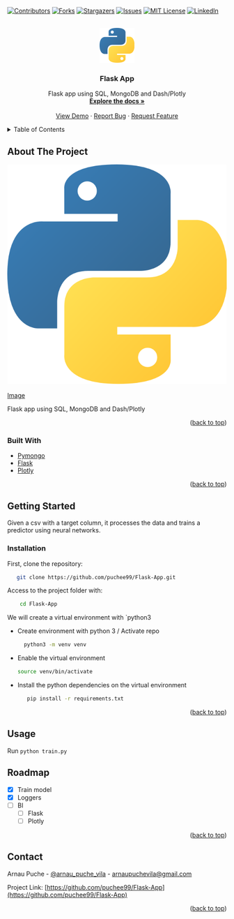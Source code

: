 <div id="top"></div>

<!-- PROJECT SHIELDS -->
<!--
*** https://www.markdownguide.org/basic-syntax/#reference-style-links
-->
[![Contributors][contributors-shield]][contributors-url]
[![Forks][forks-shield]][forks-url]
[![Stargazers][stars-shield]][stars-url]
[![Issues][issues-shield]][issues-url]
[![MIT License][license-shield]][license-url]
[![LinkedIn][linkedin-shield]][linkedin-url]



<!-- PROJECT LOGO -->
<br />
<div align="center">
  <a href="https://github.com/puchee99/Flask-App">
    <img src="images/a.png" alt="Logo" width="80" height="80">
  </a>

  <h3 align="center">Flask App</h3>

  <p align="center">
    Flask app using SQL, MongoDB and Dash/Plotly
    <br />
    <a href="https://github.com/puchee99/PytorchClassifier"><strong>Explore the docs »</strong></a>
    <br />
    <br />
    <a href="https://github.com/puchee99/Flask-App">View Demo</a>
    ·
    <a href="https://github.com/puchee99/Flask-App/issues">Report Bug</a>
    ·
    <a href="https://github.com/puchee99/Flask-App/issues">Request Feature</a>
  </p>
</div>



<!-- TABLE OF CONTENTS -->
<details>
  <summary>Table of Contents</summary>
  <ol>
    <li>
      <a href="#about-the-project">About The Project</a>
      <ul>
        <li><a href="#built-with">Built With</a></li>
      </ul>
    </li>
    <li>
      <a href="#getting-started">Getting Started</a>
      <ul>
        <li><a href="#installation">Installation</a></li>
      </ul>
    </li>
    <li><a href="#usage">Usage</a></li>
    <li><a href="#roadmap">Roadmap</a></li>
    <li><a href="#contact">Contact</a></li>
  </ol>
</details>



<!-- ABOUT THE PROJECT -->
## About The Project

![product-screenshot]

[Image][product-screenshot]

Flask app using SQL, MongoDB and Dash/Plotly

<p align="right">(<a href="#top">back to top</a>)</p>



### Built With

* [Pymongo](https://pymongo.readthedocs.io/en/stable/)
* [Flask](https://flask.palletsprojects.com/)
* [Plotly](https://plotly.com/dash/)

<p align="right">(<a href="#top">back to top</a>)</p>


<!-- GETTING STARTED -->
## Getting Started

Given a csv with a target column, it processes the data and trains a predictor using neural networks.


### Installation

First, clone the repository:
   ```sh
      git clone https://github.com/puchee99/Flask-App.git
   ```
Access to the project folder with:
  ```sh
      cd Flask-App
  ```

We will create a virtual environment with `python3
* Create environment with python 3 / Activate repo
    ```sh
      python3 -m venv venv
    ```
    
* Enable the virtual environment
    ```sh
    source venv/bin/activate
    ```

* Install the python dependencies on the virtual environment
   ```sh
      pip install -r requirements.txt
    ```


<p align="right">(<a href="#top">back to top</a>)</p>

## Usage

Run `python train.py`


## Roadmap

- [x] Train model
- [x] Loggers
- [ ] BI
    - [ ] Flask
    - [ ] Plotly

<p align="right">(<a href="#top">back to top</a>)</p>


<!-- CONTACT -->
## Contact

Arnau Puche  - [@arnau_puche_vila](https://www.linkedin.com/in/arnau-puche-vila-ds/) - arnaupuchevila@gmail.com

Project Link: [https://github.com/puchee99/Flask-App](https://github.com/puchee99/Flask-App)

<p align="right">(<a href="#top">back to top</a>)</p>



<!-- MARKDOWN LINKS & IMAGES -->
<!-- https://www.markdownguide.org/basic-syntax/#reference-style-links -->
[contributors-shield]: https://img.shields.io/github/contributors/puchee99/Flask-App.svg?style=for-the-badge
[contributors-url]: https://github.com/puchee99/Flask-App/graphs/contributors
[forks-shield]: https://img.shields.io/github/forks/puchee99/Flask-App.svg?style=for-the-badge
[forks-url]: https://github.com/puchee99/Flask-App/network/members
[stars-shield]: https://img.shields.io/github/stars/puchee99/Flask-App.svg?style=for-the-badge
[stars-url]: https://github.com/puchee99/Flask-App/stargazers
[issues-shield]: https://img.shields.io/github/issues/puchee99/Flask-App.svg?style=for-the-badge
[issues-url]: https://github.com/puchee99/Flask-App/issues
[license-shield]: https://img.shields.io/github/license/puchee99/Flask-App.svg?style=for-the-badge
[license-url]: https://github.com/puchee99/Flask-App/blob/main/LICENSE.txt
[linkedin-shield]: https://img.shields.io/badge/-LinkedIn-black.svg?style=for-the-badge&logo=linkedin&colorB=555
[linkedin-url]: https://www.linkedin.com/in/arnau-puche-vila-ds/
[product-screenshot]: images/a.png
